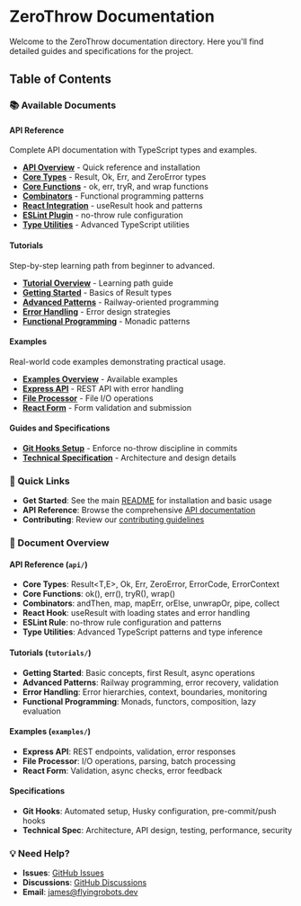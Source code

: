 # ZeroThrow Documentation

Welcome to the ZeroThrow documentation directory. Here you'll find detailed guides and specifications for the project.

## Table of Contents

### 📚 Available Documents

#### API Reference
Complete API documentation with TypeScript types and examples.

- **[API Overview](./api/README.md)** - Quick reference and installation
- **[Core Types](./api/core-types.md)** - Result, Ok, Err, and ZeroError types
- **[Core Functions](./api/core-functions.md)** - ok, err, tryR, and wrap functions
- **[Combinators](./api/combinators.md)** - Functional programming patterns
- **[React Integration](./api/react.md)** - useResult hook and patterns
- **[ESLint Plugin](./api/eslint.md)** - no-throw rule configuration
- **[Type Utilities](./api/type-utilities.md)** - Advanced TypeScript utilities

#### Tutorials
Step-by-step learning path from beginner to advanced.

- **[Tutorial Overview](./tutorials/README.md)** - Learning path guide
- **[Getting Started](./tutorials/01-getting-started.md)** - Basics of Result types
- **[Advanced Patterns](./tutorials/02-advanced-patterns.md)** - Railway-oriented programming
- **[Error Handling](./tutorials/03-error-handling.md)** - Error design strategies
- **[Functional Programming](./tutorials/04-functional-programming.md)** - Monadic patterns

#### Examples
Real-world code examples demonstrating practical usage.

- **[Examples Overview](./examples/README.md)** - Available examples
- **[Express API](./examples/express-api.ts)** - REST API with error handling
- **[File Processor](./examples/file-processor.ts)** - File I/O operations
- **[React Form](./examples/react-form.tsx)** - Form validation and submission

#### Guides and Specifications
- **[Git Hooks Setup](./githooks.md)** - Enforce no-throw discipline in commits
- **[Technical Specification](./zerothrow-spec.md)** - Architecture and design details

### 🚀 Quick Links

- **Get Started**: See the main [README](../README.md) for installation and basic usage
- **API Reference**: Browse the comprehensive [API documentation](./api/README.md)
- **Contributing**: Review our [contributing guidelines](../README.md#contributing)

### 📖 Document Overview

#### API Reference (`api/`)
- **Core Types**: Result<T,E>, Ok<T>, Err<E>, ZeroError, ErrorCode, ErrorContext
- **Core Functions**: ok(), err(), tryR(), wrap()
- **Combinators**: andThen, map, mapErr, orElse, unwrapOr, pipe, collect
- **React Hook**: useResult with loading states and error handling
- **ESLint Rule**: no-throw rule configuration and patterns
- **Type Utilities**: Advanced TypeScript patterns and type inference

#### Tutorials (`tutorials/`)
- **Getting Started**: Basic concepts, first Result, async operations
- **Advanced Patterns**: Railway programming, error recovery, validation
- **Error Handling**: Error hierarchies, context, boundaries, monitoring
- **Functional Programming**: Monads, functors, composition, lazy evaluation

#### Examples (`examples/`)
- **Express API**: REST endpoints, validation, error responses
- **File Processor**: I/O operations, parsing, batch processing
- **React Form**: Validation, async checks, error feedback

#### Specifications
- **Git Hooks**: Automated setup, Husky configuration, pre-commit/push hooks
- **Technical Spec**: Architecture, API design, testing, performance, security

### 💡 Need Help?

- **Issues**: [GitHub Issues](https://github.com/flyingrobots/zerothrow/issues)
- **Discussions**: [GitHub Discussions](https://github.com/flyingrobots/zerothrow/discussions)
- **Email**: james@flyingrobots.dev
